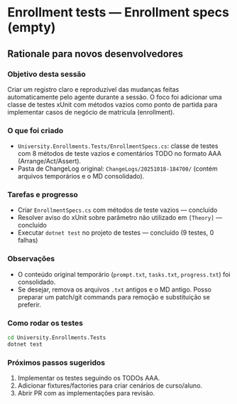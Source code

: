 # Enrollment tests — Enrollment specs (empty)

## Rationale para novos desenvolvedores

### Objetivo desta sessão

Criar um registro claro e reproduzível das mudanças feitas automaticamente pelo agente durante a sessão. O foco foi adicionar uma classe de testes xUnit com métodos vazios como ponto de partida para implementar casos de negócio de matrícula (enrollment).

### O que foi criado

- `University.Enrollments.Tests/EnrollmentSpecs.cs`: classe de testes com 8 métodos de teste vazios e comentários TODO no formato AAA (Arrange/Act/Assert).
- Pasta de ChangeLog original: `ChangeLogs/20251018-184700/` (contém arquivos temporários e o MD consolidado).

### Tarefas e progresso

- Criar `EnrollmentSpecs.cs` com métodos de teste vazios — concluído
- Resolver aviso do xUnit sobre parâmetro não utilizado em `[Theory]` — concluído
- Executar `dotnet test` no projeto de testes — concluído (9 testes, 0 falhas)

### Observações

- O conteúdo original temporário (`prompt.txt`, `tasks.txt`, `progress.txt`) foi consolidado.
- Se desejar, remova os arquivos `.txt` antigos e o MD antigo. Posso preparar um patch/git commands para remoção e substituição se preferir.

### Como rodar os testes

```bash
cd University.Enrollments.Tests
dotnet test
```

### Próximos passos sugeridos

1. Implementar os testes seguindo os TODOs AAA.
2. Adicionar fixtures/factories para criar cenários de curso/aluno.
3. Abrir PR com as implementações para revisão.

